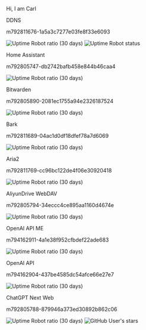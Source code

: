 Hi, I am Carl





DDNS

m792811676-1a5a3c7277e03fe8f33e6093

<img alt="Uptime Robot ratio (30 days)" src="https://img.shields.io/uptimerobot/ratio/m792811676-1a5a3c7277e03fe8f33e6093">

<img alt="Uptime Robot status" src="https://img.shields.io/uptimerobot/status/m792811676-1a5a3c7277e03fe8f33e6093">



Home Assistant

m792805747-db2742bafb458e844b46caa4

<img alt="Uptime Robot ratio (30 days)" src="https://img.shields.io/uptimerobot/ratio/m792805747-db2742bafb458e844b46caa4">





Bitwarden

m792805890-2081ec1755a94e2326187524

<img alt="Uptime Robot ratio (30 days)" src="https://img.shields.io/uptimerobot/ratio/m792805890-2081ec1755a94e2326187524">





Bark

m792811689-04ac1d0df18dfef78a7d6069

<img alt="Uptime Robot ratio (30 days)" src="https://img.shields.io/uptimerobot/ratio/m792811689-04ac1d0df18dfef78a7d6069">





Aria2

m792811769-cc96bc122de4f06e30920418

<img alt="Uptime Robot ratio (30 days)" src="https://img.shields.io/uptimerobot/ratio/m792811769-cc96bc122de4f06e30920418">





AliyunDrive WebDAV

m792805794-34eccc4ce895aa1160d4674e

<img alt="Uptime Robot ratio (30 days)" src="https://img.shields.io/uptimerobot/ratio/m792805794-34eccc4ce895aa1160d4674e">





OpenAI API ME

m794162911-4a1e38f952cfbdef22ade683

<img alt="Uptime Robot ratio (30 days)" src="https://img.shields.io/uptimerobot/ratio/m794162911-4a1e38f952cfbdef22ade683">





OpenAI API

m794162904-437be4585dc54afce66e27e7

<img alt="Uptime Robot ratio (30 days)" src="https://img.shields.io/uptimerobot/ratio/m794162904-437be4585dc54afce66e27e7">







ChatGPT Next Web

m792805788-879946a373ed30892b862c06

<img alt="Uptime Robot ratio (30 days)" src="https://img.shields.io/uptimerobot/ratio/m792805788-879946a373ed30892b862c06">





<img alt="GitHub User's stars" src="https://img.shields.io/github/stars/CarlCit?style=social">







